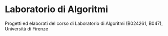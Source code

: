 # Laboratorio di Algoritmi
Progetti ed elaborati del corso di Laboratorio di Algoritmi (B024261, B047), Università di Firenze
